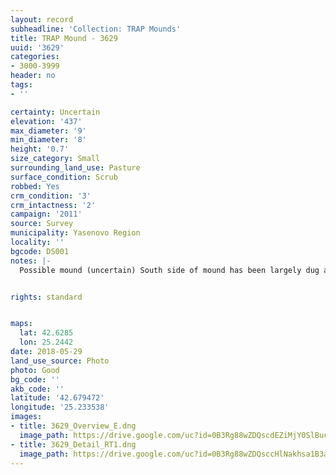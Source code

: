 ```yaml
---
layout: record
subheadline: 'Collection: TRAP Mounds'
title: TRAP Mound - 3629
uuid: '3629'
categories:
- 3000-3999
header: no
tags:
- ''

certainty: Uncertain
elevation: '437'
max_diameter: '9'
min_diameter: '8'
height: '0.7'
size_category: Small
surrounding_land_use: Pasture
surface_condition: Scrub
robbed: Yes
crm_condition: '3'
crm_intactness: '2'
campaign: '2011'
source: Survey
municipality: Yasenovo Region
locality: ''
bgcode: DS001
notes: |-
  Possible mound (uncertain) South side of mound has been largely dug away, partly overgrown.


rights: standard


maps:
  lat: 42.6285
  lon: 25.2442
date: 2018-05-29
land_use_source: Photo
photo: Good
bg_code: ''
akb_code: ''
latitude: '42.679472'
longitude: '25.233538'
images:
- title: 3629_Overview_E.dng
  image_path: https://drive.google.com/uc?id=0B3Rg88wZDQscdEZiMjY0SlBucmM
- title: 3629_Detail_RT1.dng
  image_path: https://drive.google.com/uc?id=0B3Rg88wZDQsccHlNakhsa1B3aW8
---
```

